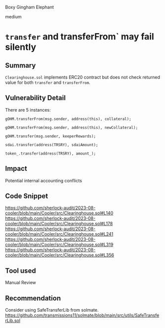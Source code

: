 Boxy Gingham Elephant

medium

# `transfer` and transferFrom` may fail silently
## Summary
`Clearinghouse.sol` implements ERC20 contract but does not check returned value for both `transfer` and `transferFrom`.
## Vulnerability Detail
There are 5 instances:
```solidity
gOHM.transferFrom(msg.sender, address(this), collateral);
```
```solidity
gOHM.transferFrom(msg.sender, address(this), newCollateral);
```
```solidity
gOHM.transfer(msg.sender, keeperRewards);
```
```solidity
sdai.transfer(address(TRSRY), sdaiAmount);
```
```solidity
token_.transfer(address(TRSRY), amount_);
```
## Impact
Potential internal accounting conflicts
## Code Snippet
https://github.com/sherlock-audit/2023-08-cooler/blob/main/Cooler/src/Clearinghouse.sol#L140
https://github.com/sherlock-audit/2023-08-cooler/blob/main/Cooler/src/Clearinghouse.sol#L178
https://github.com/sherlock-audit/2023-08-cooler/blob/main/Cooler/src/Clearinghouse.sol#L241
https://github.com/sherlock-audit/2023-08-cooler/blob/main/Cooler/src/Clearinghouse.sol#L319
https://github.com/sherlock-audit/2023-08-cooler/blob/main/Cooler/src/Clearinghouse.sol#L356

## Tool used

Manual Review

## Recommendation
Consider using SafeTransferLib from solmate.
https://github.com/transmissions11/solmate/blob/main/src/utils/SafeTransferLib.sol
